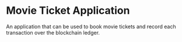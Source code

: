 # Movie Ticket Application
An application that can be used to book movie tickets and record each transaction over the blockchain ledger.
